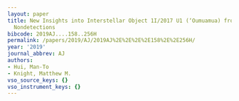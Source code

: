 ```yaml
---
layout: paper
title: New Insights into Interstellar Object 1I/2017 U1 (‘Oumuamua) from SOHO/STEREO
  Nondetections
bibcode: 2019AJ....158..256H
permalink: /papers/2019/AJ/2019AJ%2E%2E%2E%2E158%2E%2E256H/
year: '2019'
journal_abbrev: AJ
authors:
- Hui, Man-To
- Knight, Matthew M.
vso_source_keys: {}
vso_instrument_keys: {}
---
```

